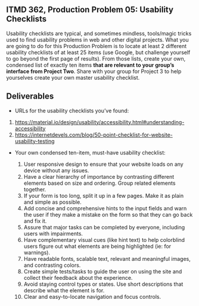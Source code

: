 ## ITMD 362, Production Problem 05: Usability Checklists

Usability checklists are typical, and sometimes mindless, tools/magic tricks used to find usability
problems in web and other digital projects. What you are going to do for this Production Problem is
to locate at least 2 different usability checklists of at least 25 items (use Google, but challenge
yourself to go beyond the first page of results). From those lists, create your own, condensed list
of exactly ten items **that are relevant to your group’s interface from Project Two**. Share with
your group for Project 3 to help yourselves create your own master usability checklist.

## Deliverables

* URLs for the usability checklists you’ve found:

1. https://material.io/design/usability/accessibility.html#understanding-accessibility
2. https://internetdevels.com/blog/50-point-checklist-for-website-usability-testing

* Your own condensed ten-item, must-have usability checklist:

  1. User responsive design to ensure that your website loads on any device without any issues.
  2. Have a clear hierarchy of importance by contrasting different elements based on size and ordering. Group related elements together.
  3. If your form is too long, split it up in a few pages. Make it as plain and simple as possible.
  4. Add concise and comprehensive hints to the input fields and warn the user if they make a mistake on the form so that they can go back and fix it.
  5. Assure that major tasks can be completed by everyone, including users with impairments.
  6. Have complementary visual cues (like hint text) to help colorblind users figure out what elements are being highlighted (ie: for warnings).
  7. Have readable fonts, scalable text, relevant and meaningful images, and contrasting colors.
  8. Create simple tests/tasks to guide the user on using the site and collect their feedback about the experience.
  9. Avoid staying control types or states. Use short descriptions that describe what the element is for.
  10. Clear and easy-to-locate navigation and focus controls.
